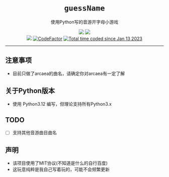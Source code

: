 <div align="center">


# `guessName`
<p>使用Python写的音游开字母小游戏</p>
<p>
  <img src="https://forthebadge.com/images/badges/made-with-python.svg">
  <img src="https://forthebadge.com/images/badges/built-with-love.svg">
  <br>
  <img src="https://img.shields.io/badge/Python-3.12.0-blue?style=for-the-badge&logo=appveyor&logo=">
  <a href="https://www.codefactor.io/repository/github/lichris93/guessname"><img src="https://www.codefactor.io/repository/github/lichris93/guessname/badge" alt="CodeFactor" /></a>
  <a href="https://wakatime.com/@09cb58b5-ccc0-41b8-a821-92fbfde0608f"><img src="https://wakatime.com/badge/user/09cb58b5-ccc0-41b8-a821-92fbfde0608f.svg" alt="Total time coded since Jan 13 2023" /></a>
</p>



</div>

---

<div align="left">

## 注意事项
- 目前只做了arcaea的曲名，请确定你对arcaea有一定了解

## 关于Python版本
- 使用 Python3.12 编写，但理论支持所有Python3.x

## TODO
- [ ] 支持其他音游曲目曲名

## 声明
- 该项目使用了MIT协议(不知道是什么的自行百度)
- 这玩意纯粹是我自己写着玩的，可能不会频繁更新

</div>